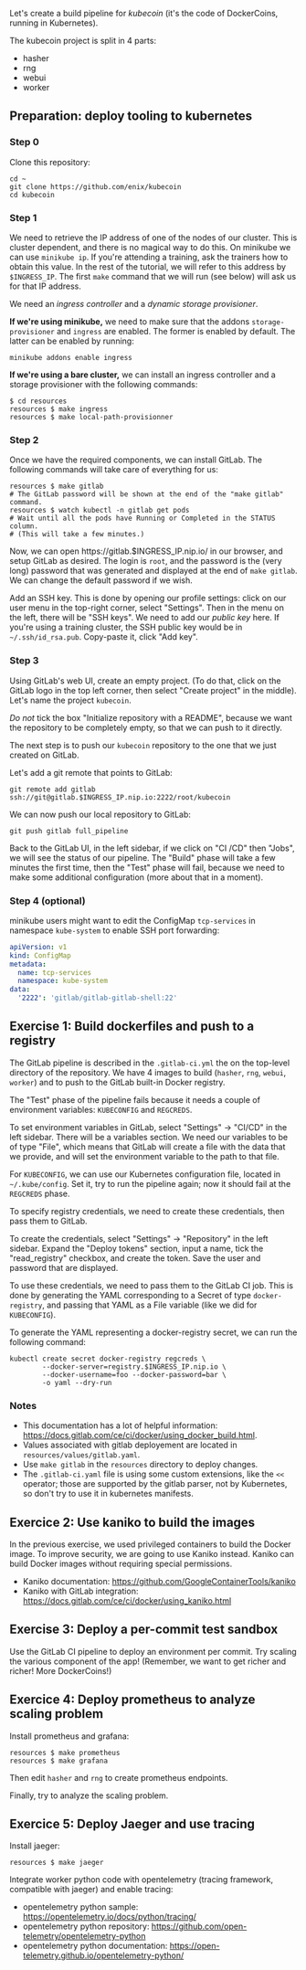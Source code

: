 Let's create a build pipeline for *kubecoin*
(it's the code of DockerCoins, running in Kubernetes).

The kubecoin project is split in 4 parts:

* hasher
* rng
* webui
* worker

## Preparation: deploy tooling to kubernetes

### Step 0

Clone this repository:

```shell
cd ~
git clone https://github.com/enix/kubecoin
cd kubecoin
```

### Step 1

We need to retrieve the IP address of one of the nodes of our cluster. This is cluster dependent,
and there is no magical way to do this. On minikube we can use `minikube ip`.
If you're attending a training, ask the trainers how to obtain this value.
In the rest of the tutorial, we will refer to this address by `$INGRESS_IP`.
The first `make` command that we will run (see below) will ask us for that IP address.

We need an *ingress controller* and a *dynamic storage provisioner*.

**If we're using minikube,** we need to make sure that the addons `storage-provisioner` and `ingress` are enabled. The former is enabled by default. The latter can be enabled by running:

```shell
minikube addons enable ingress
```

**If we're using a bare cluster,** we can install an ingress controller
and a storage provisioner with the following commands:

```shell
$ cd resources
resources $ make ingress
resources $ make local-path-provisionner
```

### Step 2

Once we have the required components, we can install GitLab.
The following commands will take care of everything for us:

```shell
resources $ make gitlab
# The GitLab password will be shown at the end of the "make gitlab" command.
resources $ watch kubectl -n gitlab get pods
# Wait until all the pods have Running or Completed in the STATUS column.
# (This will take a few minutes.)
```

Now, we can open https://gitlab.$INGRESS_IP.nip.io/ in our browser, and setup GitLab as desired. The login is `root`, and the password is the (very long) password that was generated and displayed at the end of `make gitlab`. We can change the default password if we wish.

Add an SSH key. This is done by opening our profile settings: click on our
user menu in the top-right corner, select "Settings". Then in the menu
on the left, there will be "SSH keys". We need to add our *public key*
here. If you're using a training cluster, the SSH public key would be in
`~/.ssh/id_rsa.pub`. Copy-paste it, click "Add key".

### Step 3

Using GitLab's web UI, create an empty project. (To do that, click on
the GitLab logo in the top left corner, then select "Create project" in
the middle). Let's name the project `kubecoin`.

*Do not* tick the box "Initialize repository with a README", because we want
the repository to be completely empty, so that we can push to it directly.

The next step is to push our `kubecoin` repository to the one
that we just created on GitLab.

Let's add a git remote that points to GitLab:

```shell
git remote add gitlab ssh://git@gitlab.$INGRESS_IP.nip.io:2222/root/kubecoin
```

We can now push our local repository to GitLab:

```shell
git push gitlab full_pipeline
```

Back to the GitLab UI, in the left sidebar, if we click on "CI /CD"
then "Jobs", we will see the status of our pipeline. The "Build" phase
will take a few minutes the first time, then the "Test" phase will
fail, because we need to make some additional configuration
(more about that in a moment).

### Step 4 (optional)

minikube users might want to edit the ConfigMap `tcp-services` in namespace `kube-system` to enable SSH port forwarding:

```yaml
apiVersion: v1
kind: ConfigMap
metadata:
  name: tcp-services
  namespace: kube-system
data:
  '2222': 'gitlab/gitlab-gitlab-shell:22'
```

## Exercise 1: Build dockerfiles and push to a registry

The GitLab pipeline is described
in the `.gitlab-ci.yml` the on the top-level directory of
the repository. We have 4 images to build (`hasher`, `rng`, `webui`, `worker`)
and to push to the GitLab built-in Docker registry.

The "Test" phase of the pipeline fails because it needs a couple of
environment variables: `KUBECONFIG` and `REGCREDS`.

To set environment variables in GitLab, select "Settings" → "CI/CD"
in the left sidebar. There will be a variables section. We need
our variables to be of type "File", which means that GitLab
will create a file with the data that we provide, and will set
the environment variable to the path to that file.

For `KUBECONFIG`, we can use our Kubernetes configuration file,
located in `~/.kube/config`. Set it, try to run the pipeline again;
now it should fail at the `REGCREDS` phase.

To specify registry credentials, we need to create these credentials,
then pass them to GitLab.

To create the credentials, select "Settings" → "Repository" in
the left sidebar. Expand the "Deploy tokens" section, input a
name, tick the "read_registry" checkbox, and create the token.
Save the user and password that are displayed.

To use these credentials, we need to pass them to the GitLab
CI job. This is done by generating the YAML corresponding
to a Secret of type `docker-registry`, and passing that YAML
as a File variable (like we did for `KUBECONFIG`).

To generate the YAML representing a docker-registry secret, we can run the following command:

```shell
kubectl create secret docker-registry regcreds \
        --docker-server=registry.$INGRESS_IP.nip.io \
        --docker-username=foo --docker-password=bar \
        -o yaml --dry-run
```

### Notes

- This documentation has a lot of helpful information: https://docs.gitlab.com/ce/ci/docker/using_docker_build.html.
- Values associated with gitlab deployement are located in `resources/values/gitlab.yaml`.
- Use `make gitlab` in the `resources` directory to deploy changes.
- The `.gitlab-ci.yaml` file is using some custom extensions, like the `<<` operator; those are supported by the gitlab parser, not by Kubernetes, so don't try to use it in kubernetes manifests.

## Exercice 2: Use kaniko to build the images

In the previous exercise, we used privileged containers to build
the Docker image. To improve security, we are going to use Kaniko instead.
Kaniko can build Docker images without requiring special permissions.

- Kaniko documentation: https://github.com/GoogleContainerTools/kaniko
- Kaniko with GitLab integration: https://docs.gitlab.com/ce/ci/docker/using_kaniko.html

## Exercise 3: Deploy a per-commit test sandbox

Use the GitLab CI pipeline to deploy an environment per commit.
Try scaling the various component of the app! (Remember, we want to get richer and richer! More DockerCoins!)

## Exercice 4: Deploy prometheus to analyze scaling problem

Install prometheus and grafana:

```shell
resources $ make prometheus
resources $ make grafana
```

Then edit `hasher` and `rng` to create prometheus endpoints.

Finally, try to analyze the scaling problem.

## Exercice 5: Deploy Jaeger and use tracing

Install jaeger:

```shell
resources $ make jaeger
```

Integrate worker python code with opentelemetry (tracing framework, compatible with jaeger) and enable tracing:

- opentelemetry python sample: https://opentelemetry.io/docs/python/tracing/
- opentelemetry python repository: https://github.com/open-telemetry/opentelemetry-python
- opentelemetry python documentation: https://open-telemetry.github.io/opentelemetry-python/
